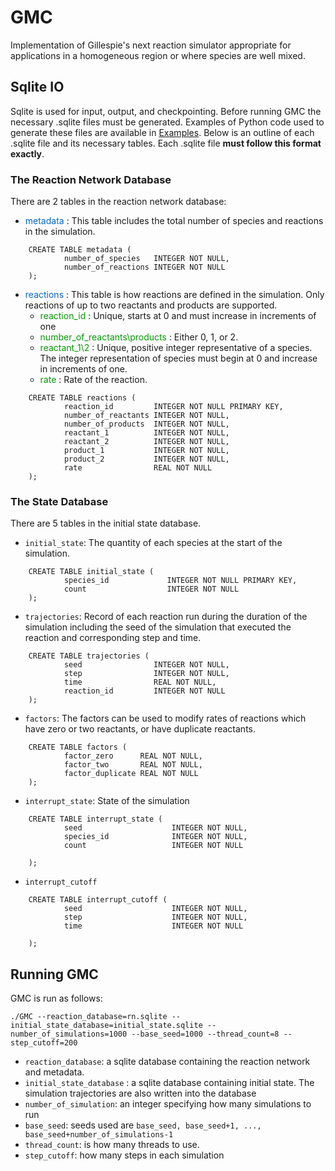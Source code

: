 # GMC

Implementation of Gillespie's next reaction simulator appropriate for applications in a homogeneous region or where species are well mixed.

## Sqlite IO  

Sqlite is used for input, output, and checkpointing. Before running GMC the necessary .sqlite files must be generated. Examples of Python code used to generate these files are available in [Examples](./Examples.html). Below is an outline of each .sqlite file and its necessary tables. Each .sqlite file **must follow this format exactly**. 

### The Reaction Network Database 
There are 2 tables in the reaction network database:
- <span style="color:#0066CC"> metadata </span> : This table includes the total number of species and reactions in the simulation.

```
    CREATE TABLE metadata (
            number_of_species   INTEGER NOT NULL,
            number_of_reactions INTEGER NOT NULL
    );
```

- <span style="color:#0066CC"> reactions </span>: This table is how reactions are defined in the simulation. Only reactions of up to two reactants and products are supported. 
    - <span style="color:#009900"> reaction_id </span>: Unique, starts at 0 and must increase in increments of one
    - <span style="color:#009900"> number_of_reactants\products </span>: Either 0, 1, or 2.
    - <span style="color:#009900"> reactant_1\2 </span>: Unique, positive integer representative of a species. The integer representation of species must begin at 0 and increase in increments of one.
    - <span style="color:#009900"> rate </span>: Rate of the reaction.

```
    CREATE TABLE reactions (
            reaction_id         INTEGER NOT NULL PRIMARY KEY,
            number_of_reactants INTEGER NOT NULL,
            number_of_products  INTEGER NOT NULL,
            reactant_1          INTEGER NOT NULL,
            reactant_2          INTEGER NOT NULL,
            product_1           INTEGER NOT NULL,
            product_2           INTEGER NOT NULL,
            rate                REAL NOT NULL
    );

```

### The State Database 
There are 5 tables in the initial state database. 

- `initial_state`: The quantity of each species at the start of the simulation.

```
    CREATE TABLE initial_state (
            species_id             INTEGER NOT NULL PRIMARY KEY,
            count                  INTEGER NOT NULL
    );
```
- `trajectories`: Record of each reaction run during the duration of the simulation including the seed of the simulation that executed the reaction and corresponding step and time.

```
    CREATE TABLE trajectories (
            seed                INTEGER NOT NULL,
            step                INTEGER NOT NULL,
            time                REAL NOT NULL,
            reaction_id         INTEGER NOT NULL
    );
```
- `factors`: The factors can be used to modify rates of reactions which have zero or two reactants, or have duplicate reactants.

```
    CREATE TABLE factors (
            factor_zero      REAL NOT NULL,
            factor_two       REAL NOT NULL,
            factor_duplicate REAL NOT NULL
    );
```
- `interrupt_state`: State of the simulation 

```
    CREATE TABLE interrupt_state (
            seed                    INTEGER NOT NULL,
            species_id              INTEGER NOT NULL,
            count                   INTEGER NOT NULL
            
    );
```
- `interrupt_cutoff`

```
    CREATE TABLE interrupt_cutoff (
            seed                    INTEGER NOT NULL,
            step                    INTEGER NOT NULL,
            time                    INTEGER NOT NULL
            
    );
```
## Running GMC

GMC is run as follows:

```
./GMC --reaction_database=rn.sqlite --initial_state_database=initial_state.sqlite --number_of_simulations=1000 --base_seed=1000 --thread_count=8 --step_cutoff=200
```

- `reaction_database`: a sqlite database containing the reaction network and metadata.
- `initial_state_database` : a sqlite database containing initial state. The simulation trajectories are also written into the database
- `number_of_simulation`: an integer specifying how many simulations to run
- `base_seed`: seeds used are `base_seed, base_seed+1, ..., base_seed+number_of_simulations-1`
- `thread_count`: is how many threads to use.
- `step_cutoff`: how many steps in each simulation

